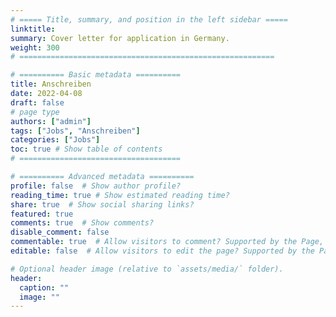 ```yaml
---
# ===== Title, summary, and position in the left sidebar =====
linktitle: 
summary: Cover letter for application in Germany.
weight: 300
# =========================================================

# ========== Basic metadata ==========
title: Anschreiben
date: 2022-04-08
draft: false
# page type
authors: ["admin"]
tags: ["Jobs", "Anschreiben"]
categories: ["Jobs"]
toc: true # Show table of contents
# ====================================

# ========== Advanced metadata ========== 
profile: false  # Show author profile?
reading_time: true # Show estimated reading time?
share: true  # Show social sharing links?
featured: true
comments: true  # Show comments?
disable_comment: false
commentable: true  # Allow visitors to comment? Supported by the Page, Post, and Book content types.
editable: false  # Allow visitors to edit the page? Supported by the Page, Post, and Book content types.

# Optional header image (relative to `assets/media/` folder).
header:
  caption: ""
  image: ""
---
```


